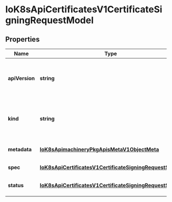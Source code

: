 # IoK8sApiCertificatesV1CertificateSigningRequestModel

## Properties

Name | Type | Description | Notes
------------ | ------------- | ------------- | -------------
**apiVersion** | **string** | APIVersion defines the versioned schema of this representation of an object. Servers should convert recognized schemas to the latest internal value, and may reject unrecognized values. More info: https://git.k8s.io/community/contributors/devel/sig-architecture/api-conventions.md#resources | [optional] [default to undefined]
**kind** | **string** | Kind is a string value representing the REST resource this object represents. Servers may infer this from the endpoint the client submits requests to. Cannot be updated. In CamelCase. More info: https://git.k8s.io/community/contributors/devel/sig-architecture/api-conventions.md#types-kinds | [optional] [default to undefined]
**metadata** | [**IoK8sApimachineryPkgApisMetaV1ObjectMeta**](IoK8sApimachineryPkgApisMetaV1ObjectMeta.md) |  | [optional] [default to undefined]
**spec** | [**IoK8sApiCertificatesV1CertificateSigningRequestSpec**](IoK8sApiCertificatesV1CertificateSigningRequestSpec.md) |  | [default to undefined]
**status** | [**IoK8sApiCertificatesV1CertificateSigningRequestStatus**](IoK8sApiCertificatesV1CertificateSigningRequestStatus.md) |  | [optional] [default to undefined]


